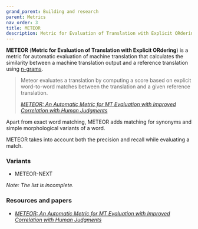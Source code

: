 ```yaml
---
grand_parent: Building and research
parent: Metrics
nav_order: 3
title: METEOR
description: Metric for Evaluation of Translation with Explicit ORdering
---
```


**METEOR** (**Metric for Evaluation of Translation with Explicit ORdering**)  is a metric for automatic evaluation of machine translation that calculates the similarity between a machine translation output and a reference translation using [n-grams](/../concepts/n-gram.md).

> Meteor evaluates a translation by computing a score based on explicit word-to-word matches between the translation and a given reference translation.
>
> [*METEOR: An Automatic Metric for MT Evaluation with Improved Correlation with Human Judgments*](#resources-and-papers)

Apart from exact word matching, METEOR adds matching for synonyms and simple morphological variants of a word.

METEOR takes into account both the precision and recall while evaluating a match.

### Variants

- METEOR-NEXT

*Note: The list is incomplete.*

### Resources and papers

- [*METEOR: An Automatic Metric for MT Evaluation with Improved Correlation with Human Judgments*](https://www.cs.cmu.edu/~alavie/METEOR/pdf/Banerjee-Lavie-2005-METEOR.pdf)
